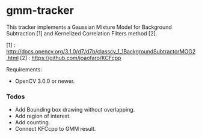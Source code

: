 # gmm-tracker

This tracker implements a Gaussian Mixture Model for Background Subtraction [1] and Kernelized Correlation Filters method [2].

[1] : http://docs.opencv.org/3.1.0/d7/d7b/classcv_1_1BackgroundSubtractorMOG2.html 
[2] : https://github.com/joaofaro/KCFcpp

Requirements: 
  - OpenCV 3.0.0 or newer.

### Todos

 - Add Bounding box drawing without overlapping.
 - Add region of interest.
 - Add counting.
 - Connect KFCcpp to GMM result.
